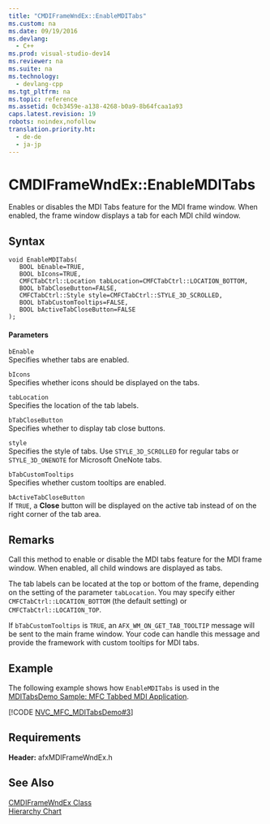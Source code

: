 ```yaml
---
title: "CMDIFrameWndEx::EnableMDITabs"
ms.custom: na
ms.date: 09/19/2016
ms.devlang: 
  - C++
ms.prod: visual-studio-dev14
ms.reviewer: na
ms.suite: na
ms.technology: 
  - devlang-cpp
ms.tgt_pltfrm: na
ms.topic: reference
ms.assetid: 0cb3459e-a138-4268-b0a9-8b64fcaa1a93
caps.latest.revision: 19
robots: noindex,nofollow
translation.priority.ht: 
  - de-de
  - ja-jp
---
```

# CMDIFrameWndEx::EnableMDITabs
Enables or disables the MDI Tabs feature for the MDI frame window. When enabled, the frame window displays a tab for each MDI child window.  
  
## Syntax  
  
```  
void EnableMDITabs(  
   BOOL bEnable=TRUE,  
   BOOL bIcons=TRUE,  
   CMFCTabCtrl::Location tabLocation=CMFCTabCtrl::LOCATION_BOTTOM,  
   BOOL bTabCloseButton=FALSE,  
   CMFCTabCtrl::Style style=CMFCTabCtrl::STYLE_3D_SCROLLED,  
   BOOL bTabCustomTooltips=FALSE,  
   BOOL bActiveTabCloseButton=FALSE   
);  
```  
  
#### Parameters  
 `bEnable`  
 Specifies whether tabs are enabled.  
  
 `bIcons`  
 Specifies whether icons should be displayed on the tabs.  
  
 `tabLocation`  
 Specifies the location of the tab labels.  
  
 `bTabCloseButton`  
 Specifies whether to display tab close buttons.  
  
 `style`  
 Specifies the style of tabs. Use `STYLE_3D_SCROLLED` for regular tabs or `STYLE_3D_ONENOTE` for Microsoft OneNote tabs.  
  
 `bTabCustomTooltips`  
 Specifies whether custom tooltips are enabled.  
  
 `bActiveTabCloseButton`  
 If `TRUE`, a **Close** button will be displayed on the active tab instead of on the right corner of the tab area.  
  
## Remarks  
 Call this method to enable or disable the MDI tabs feature for the MDI frame window. When enabled, all child windows are displayed as tabs.  
  
 The tab labels can be located at the top or bottom of the frame, depending on the setting of the parameter `tabLocation`. You may specify either `CMFCTabCtrl::LOCATION_BOTTOM` (the default setting) or `CMFCTabCtrl::LOCATION_TOP`.  
  
 If `bTabCustomTooltips` is `TRUE`, an `AFX_WM_ON_GET_TAB_TOOLTIP` message will be sent to the main frame window. Your code can handle this message and provide the framework with custom tooltips for MDI tabs.  
  
## Example  
 The following example shows how `EnableMDITabs` is used in the [MDITabsDemo Sample: MFC Tabbed MDI Application](../vs140/Visual-C---Samples.md).  
  
 [!CODE [NVC_MFC_MDITabsDemo#3](../CodeSnippet/VS_Snippets_Misc/NVC_MFC_MDITabsDemo#3)]  
  
## Requirements  
 **Header:** afxMDIFrameWndEx.h  
  
## See Also  
 [CMDIFrameWndEx Class](../vs140/CMDIFrameWndEx-Class.md)   
 [Hierarchy Chart](../vs140/Hierarchy-Chart.md)
